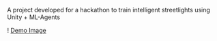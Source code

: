 A project developed for a hackathon to train intelligent streetlights using Unity + ML-Agents

! [Demo Image]([https://github.com/IsaacGreenMachine/MLStreetlights/blob/main/Screenshot%202024-03-01%20at%2011.43.17%20AM.png](https://github.com/IsaacGreenMachine/MLStreetlights/blob/main/Screenshot%202024-03-01%20at%2011.43.17%20AM.png?raw=true)https://github.com/IsaacGreenMachine/MLStreetlights/blob/main/Screenshot%202024-03-01%20at%2011.43.17%20AM.png?raw=true)
